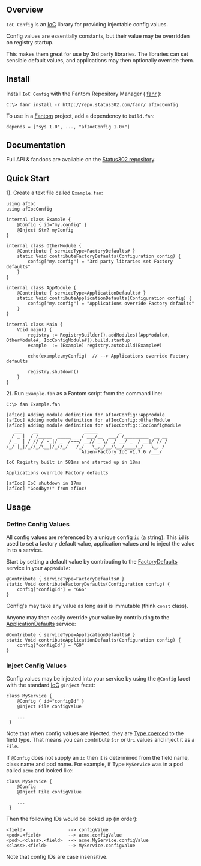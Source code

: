 ## Overview 

`IoC Config` is an [IoC](http://www.fantomfactory.org/pods/afIoc) library for providing injectable config values.

Config values are essentially constants, but their value may be overridden on registry startup.

This makes them great for use by 3rd party libraries. The libraries can set sensible default values, and applications may then optionally override them.

## Install 

Install `IoC Config` with the Fantom Repository Manager ( [fanr](http://fantom.org/doc/docFanr/Tool.html#install) ):

    C:\> fanr install -r http://repo.status302.com/fanr/ afIocConfig

To use in a [Fantom](http://fantom.org/) project, add a dependency to `build.fan`:

    depends = ["sys 1.0", ..., "afIocConfig 1.0+"]

## Documentation 

Full API & fandocs are available on the [Status302 repository](http://repo.status302.com/doc/afIocConfig/#overview).

## Quick Start 

1). Create a text file called `Example.fan`:

```
using afIoc
using afIocConfig

internal class Example {
    @Config { id="my.config" }
    @Inject Str? myConfig
}

internal class OtherModule {
    @Contribute { serviceType=FactoryDefaults# }
    static Void contributeFactoryDefaults(Configuration config) {
        config["my.config"] = "3rd party libraries set Factory defaults"
    }
}

internal class AppModule {
    @Contribute { serviceType=ApplicationDefaults# }
    static Void contributeApplicationDefaults(Configuration config) {
        config["my.config"] = "Applications override Factory defaults"
    }
}

internal class Main {
    Void main() {
        registry := RegistryBuilder().addModules([AppModule#, OtherModule#, IocConfigModule#]).build.startup
        example  := (Example) registry.autobuild(Example#)

        echo(example.myConfig)  // --> Applications override Factory defaults

        registry.shutdown()
    }
}
```

2). Run `Example.fan` as a Fantom script from the command line:

```
C:\> fan Example.fan

[afIoc] Adding module definition for afIocConfig::AppModule
[afIoc] Adding module definition for afIocConfig::OtherModule
[afIoc] Adding module definition for afIocConfig::IocConfigModule
   ___    __                 _____        _
  / _ |  / /_____  _____    / ___/__  ___/ /_________  __ __
 / _  | / // / -_|/ _  /===/ __// _ \/ _/ __/ _  / __|/ // /
/_/ |_|/_//_/\__|/_//_/   /_/   \_,_/__/\__/____/_/   \_, /
                            Alien-Factory IoC v1.7.6 /___/

IoC Registry built in 581ms and started up in 18ms

Applications override Factory defaults

[afIoc] IoC shutdown in 17ms
[afIoc] "Goodbye!" from afIoc!
```

## Usage 

### Define Config Values 

All config values are referenced by a unique config `id` (a string). This `id` is used to set a factory default value, application values and to inject the value in to a service.

Start by setting a default value by contributing to the [FactoryDefaults](http://repo.status302.com/doc/afIocConfig/FactoryDefaults.html) service in your `AppModule`:

    @Contribute { serviceType=FactoryDefaults# }
    static Void contributeFactoryDefaults(Configuration config) {
        config["configId"] = "666"
    }

Config's may take any value as long as it is immutable (think `const` class).

Anyone may then easily override your value by contributing to the [ApplicationDefaults](http://repo.status302.com/doc/afIocConfig/ApplicationDefaults.html) service:

    @Contribute { serviceType=ApplicationDefaults# }
    static Void contributeApplicationDefaults(Configuration config) {
        config["configId"] = "69"
    }

### Inject Config Values 

Config values may be injected into your service by using the `@Config` facet with the standard [IoC](http://www.fantomfactory.org/pods/afIoc) `@Inject` facet:

    class MyService {
        @Config { id="configId" }
        @Inject File configValue
    
        ...
     }

Note that when config values are injected, they are [Type coerced](http://repo.status302.com/doc/afBeanUtils/TypeCoercer.html) to the field type. That means you can contribute `Str` or `Uri` values and inject it as a `File`.

If `@Config` does not supply an `id` then it is determined from the field name, class name and pod name. For example, if Type `MyService` was in a pod called `acme` and looked like:

    class MyService {
        @Config
        @Inject File configValue
    
        ...
     }

Then the following IDs would be looked up (in order):

    <field>                --> configValue
    <pod>.<field>          --> acme.configValue
    <pod>.<class>.<field>  --> acme.MyService.configValue
    <class>.<field>        --> MyService.configValue

Note that config IDs are case insensitive.

